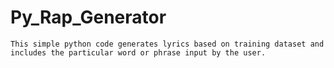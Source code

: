 # Py_Rap_Generator
```
This simple python code generates lyrics based on training dataset and includes the particular word or phrase input by the user.
```
